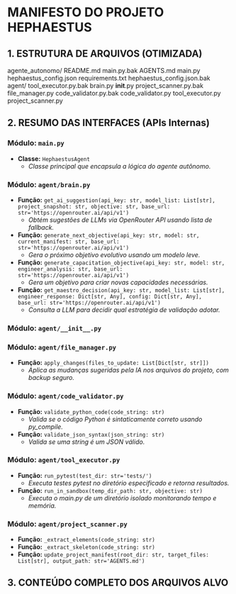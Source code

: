 # MANIFESTO DO PROJETO HEPHAESTUS

## 1. ESTRUTURA DE ARQUIVOS (OTIMIZADA)
agente_autonomo/
    README.md
    main.py.bak
    AGENTS.md
    main.py
    hephaestus_config.json
    requirements.txt
    hephaestus_config.json.bak
    agent/
        tool_executor.py.bak
        brain.py
        __init__.py
        project_scanner.py.bak
        file_manager.py
        code_validator.py.bak
        code_validator.py
        tool_executor.py
        project_scanner.py

## 2. RESUMO DAS INTERFACES (APIs Internas)

### Módulo: `main.py`
- **Classe:** `HephaestusAgent`
  - *Classe principal que encapsula a lógica do agente autônomo.*

### Módulo: `agent/brain.py`
- **Função:** `get_ai_suggestion(api_key: str, model_list: List[str], project_snapshot: str, objective: str, base_url: str='https://openrouter.ai/api/v1')`
  - *Obtém sugestões de LLMs via OpenRouter API usando lista de fallback.*
- **Função:** `generate_next_objective(api_key: str, model: str, current_manifest: str, base_url: str='https://openrouter.ai/api/v1')`
  - *Gera o próximo objetivo evolutivo usando um modelo leve.*
- **Função:** `generate_capacitation_objective(api_key: str, model: str, engineer_analysis: str, base_url: str='https://openrouter.ai/api/v1')`
  - *Gera um objetivo para criar novas capacidades necessárias.*
- **Função:** `get_maestro_decision(api_key: str, model_list: List[str], engineer_response: Dict[str, Any], config: Dict[str, Any], base_url: str='https://openrouter.ai/api/v1')`
  - *Consulta a LLM para decidir qual estratégia de validação adotar.*

### Módulo: `agent/__init__.py`

### Módulo: `agent/file_manager.py`
- **Função:** `apply_changes(files_to_update: List[Dict[str, str]])`
  - *Aplica as mudanças sugeridas pela IA nos arquivos do projeto, com backup seguro.*

### Módulo: `agent/code_validator.py`
- **Função:** `validate_python_code(code_string: str)`
  - *Valida se o código Python é sintaticamente correto usando py_compile.*
- **Função:** `validate_json_syntax(json_string: str)`
  - *Valida se uma string é um JSON válido.*

### Módulo: `agent/tool_executor.py`
- **Função:** `run_pytest(test_dir: str='tests/')`
  - *Executa testes pytest no diretório especificado e retorna resultados.*
- **Função:** `run_in_sandbox(temp_dir_path: str, objective: str)`
  - *Executa o main.py de um diretório isolado monitorando tempo e memória.*

### Módulo: `agent/project_scanner.py`
- **Função:** `_extract_elements(code_string: str)`
- **Função:** `_extract_skeleton(code_string: str)`
- **Função:** `update_project_manifest(root_dir: str, target_files: List[str], output_path: str='AGENTS.md')`

## 3. CONTEÚDO COMPLETO DOS ARQUIVOS ALVO
